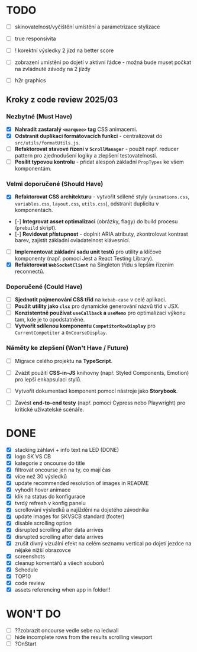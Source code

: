 # TODO

- [ ] skinovatelnost/vyčištění umístění a parametrizace stylizace
- [ ] true responsivita

- [ ] ! korektní výsledky 2 jízd na better score
- [ ] zobrazení umístění po dojetí v aktivní řádce - možná bude muset počkat na zvládnuté závody na 2 jízdy

- [ ] h2r graphics

## Kroky z code review 2025/03

### Nezbytné (Must Have)

-   [X] **Nahradit zastaralý `<marquee>` tag** CSS animacemi.
-   [X] **Odstranit duplikaci formátovacích funkcí** - centralizovat do `src/utils/formatUtils.js`.
-   [ ] **Refaktorovat stavové řízení v `ScrollManager`** - použít např. reducer pattern pro zjednodušení logiky a zlepšení testovatelnosti.
-   [ ] **Posílit typovou kontrolu** - přidat alespoň základní `PropTypes` ke všem komponentám.

### Velmi doporučené (Should Have)

-   [X] **Refaktorovat CSS architekturu** - vytvořit sdílené styly (`animations.css`, `variables.css`, `layout.css`, `utils.css`), odstranit duplicitu v komponentách.
-   [-] **Integrovat asset optimalizaci** (obrázky, flagy) do build procesu (`prebuild` skript).
-   [-] **Revidovat přístupnost** - doplnit ARIA atributy, zkontrolovat kontrast barev, zajistit základní ovladatelnost klávesnicí.
-   [ ] **Implementovat základní sadu unit testů** pro utility a klíčové komponenty (např. pomocí Jest a React Testing Library).
-   [X] **Refaktorovat `WebSocketClient`** na Singleton třídu s lepším řízením reconnectů.

### Doporučené (Could Have)

-   [ ] **Sjednotit pojmenování CSS tříd** na `kebab-case` v celé aplikaci.
-   [ ] **Použít utility jako `clsx`** pro dynamické generování názvů tříd v JSX.
-   [ ] **Konzistentně používat `useCallback` a `useMemo`** pro optimalizaci výkonu tam, kde je to opodstatněné.
-   [ ] **Vytvořit sdílenou komponentu `CompetitorRowDisplay`** pro `CurrentCompetitor` a `OnCourseDisplay`.

### Náměty ke zlepšení (Won't Have / Future)

-   [ ] Migrace celého projektu na **TypeScript**.
-   [ ] Zvážit použití **CSS-in-JS** knihovny (např. Styled Components, Emotion) pro lepší enkapsulaci stylů.
-   [ ] Vytvořit dokumentaci komponent pomocí nástroje jako **Storybook**.
-   [ ] Zavést **end-to-end testy** (např. pomocí Cypress nebo Playwright) pro kritické uživatelské scénáře.



# DONE

- [X] stacking záhlaví + info text na LED (DONE)
- [X] logo SK VS CB
- [X] kategorie z oncourse do title
- [X] filtrovat oncourse jen na ty, co mají čas
- [X] více než 30 výsledků
- [X] update recommended resolution of images in README
- [X] vyhodit hover animace
- [X] klik na status do konfigurace
- [X] tvrdý refresh v konfig panelu
- [X] scrollování výsledků a najíždění na dojetého závodníka
- [X] update images for SKVSCB standard (footer)
- [X] disable scrolling option
- [X] disrupted scrolling after data arrives
- [X] disrupted scrolling after data arrives
- [X] zrušit divný vizuální efekt na celém seznamu vertical po dojetí jezdce na nějaké nižší obrazovce
- [X] screenshots
- [X] cleanup komentářů a všech souborů
- [X] Schedule
- [X] TOP10
- [X] code review
- [X] assets referencing when app in folder!!

# WON'T DO

- [ ] ??zobrazit oncourse vedle sebe na ledwall
- [ ] hide incomplete rows from the results scrolling viewport
- [ ] ?OnStart
